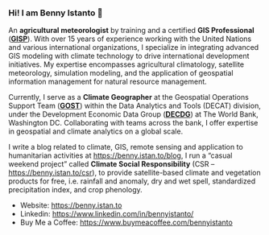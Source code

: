 ### Hi! I am Benny Istanto 👋

An **agricultural meteorologist** by training and a certified **GIS Professional** ([**GISP**](https://www.gisci.org/Recertification/GISP-Registry)). With over 15 years of experience working with the United Nations and various international organizations, I specialize in integrating advanced GIS modeling with climate technology to drive international development initiatives. My expertise encompasses agricultural climatology, satellite meteorology, simulation modeling, and the application of geospatial information management for natural resource management.

Currently, I serve as a **Climate Geographer** at the Geospatial Operations Support Team ([**GOST**](https://worldbank.github.io/GOST/README.html)) within the Data Analytics and Tools (DECAT) division, under the Development Economic Data Group ([**DECDG**](https://www.worldbank.org/en/about/unit/unit-dec/dev)) at The World Bank, Washington DC. Collaborating with teams across the bank, I offer expertise in geospatial and climate analytics on a global scale. 

I write a blog related to climate, GIS, remote sensing and application to humanitarian activities at https://benny.istan.to/blog, I run a “casual weekend project” called **Climate Social Responsibility** (CSR – https://benny.istan.to/csr), to provide satellite-based climate and vegetation products for free, i.e. rainfall and anomaly, dry and wet spell, standardized precipitation index, and crop phenology.

* Website: https://benny.istan.to
* Linkedin: https://www.linkedin.com/in/bennyistanto/
* Buy Me a Coffee: https://www.buymeacoffee.com/bennyistanto
